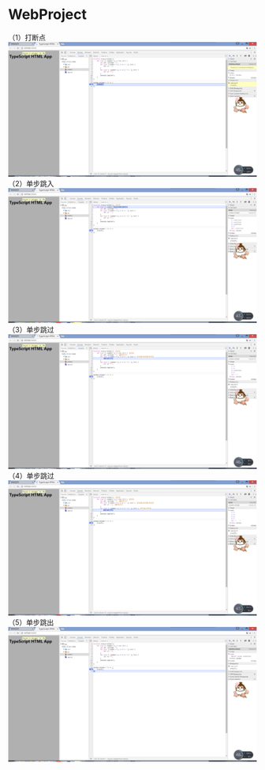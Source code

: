 # WebProject

（1）打断点 
![](1.png)
（2）单步跳入 
![](2.png)
（3）单步跳过 
![](3.png)
（4）单步跳过 
![](4.png)
（5）单步跳出
![](5.png)

